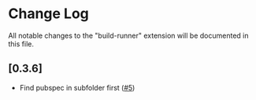 # Change Log

All notable changes to the "build-runner" extension will be documented in this file.

## [0.3.6]

- Find pubspec in subfolder first ([#5](https://github.com/gaetschwartz/build-runner/pull/5))